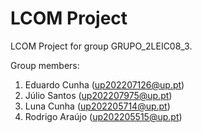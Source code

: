 # LCOM Project

LCOM Project for group GRUPO_2LEIC08_3.

Group members:

1. Eduardo Cunha (up202207126@up.pt)
2. Júlio Santos (up202207975@up.pt)
3. Luna Cunha (up202205714@up.pt)
4. Rodrigo Araújo (up202205515@up.pt)
